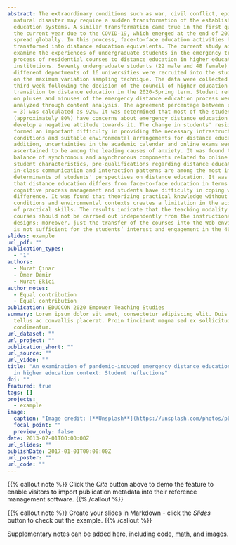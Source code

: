 ```yaml
---
abstract: The extraordinary conditions such as war, civil conflict, epidemic,
  natural disaster may require a sudden transformation of the established
  education systems. A similar transformation came true in the first quarter of
  the current year due to the COVID-19, which emerged at the end of 2019 and
  spread globally. In this process, face-to-face education activities have
  transformed into distance education equivalents. The current study aims to
  examine the experiences of undergraduate students in the emergency transition
  process of residential courses to distance education in higher education
  institutions. Seventy undergraduate students (22 male and 48 female) from 24
  different departments of 16 universities were recruited into the study based
  on the maximum variation sampling technique. The data were collected in the
  third week following the decision of the council of higher education to
  transition to distance education in the 2020-Spring term. Student reflections
  on pluses and minuses of the emergency distance education process were
  analyzed through content analysis. The agreement percentage between coders (n
  = 3) was calculated as 92%. It was determined that most of the students
  (approximately 80%) have concerns about emergency distance education or
  develop a negative attitude towards it. The change in students' resident order
  formed an important difficulty in providing the necessary infrastructure
  conditions and suitable environmental arrangements for distance education. In
  addition, uncertainties in the academic calendar and online exams were
  ascertained to be among the leading causes of anxiety. It was found that the
  balance of synchronous and asynchronous components related to online courses,
  student characteristics, pre-qualifications regarding distance education,
  in-class communication and interaction patterns are among the most important
  determinants of students' perspectives on distance education. It was revealed
  that distance education differs from face-to-face education in terms of
  cognitive process management and students have difficulty in coping with this
  difference. It was found that theorizing practical knowledge without authentic
  conditions and environmental contexts creates a limitation in the acquisition
  of practical skills. The results indicate that the teaching modality of the
  courses should not be carried out independently from the instructional
  designs; moreover, just the transfer of the courses into the Web environment
  is not sufficient for the students‘ interest and engagement in the 46 courses.
slides: example
url_pdf: ""
publication_types:
  - "1"
authors:
  - Murat Çınar
  - Ömer Demir
  - Murat Ekici
author_notes:
  - Equal contribution
  - Equal contribution
publication: EDUCCON 2020 Empower Teaching Studies
summary: Lorem ipsum dolor sit amet, consectetur adipiscing elit. Duis posuere
  tellus ac convallis placerat. Proin tincidunt magna sed ex sollicitudin
  condimentum.
url_dataset: ""
url_project: ""
publication_short: ""
url_source: ""
url_video: ""
title: "An examination of pandemic-induced emergency distance education process
  in higher education context: Student reflections"
doi: ""
featured: true
tags: []
projects:
  - example
image:
  caption: "Image credit: [**Unsplash**](https://unsplash.com/photos/pLCdAaMFLTE)"
  focal_point: ""
  preview_only: false
date: 2013-07-01T00:00:00Z
url_slides: ""
publishDate: 2017-01-01T00:00:00Z
url_poster: ""
url_code: ""
---
```


{{% callout note %}}
Click the *Cite* button above to demo the feature to enable visitors to import publication metadata into their reference management software.
{{% /callout %}}

{{% callout note %}}
Create your slides in Markdown - click the *Slides* button to check out the example.
{{% /callout %}}

Supplementary notes can be added here, including [code, math, and images](https://wowchemy.com/docs/writing-markdown-latex/).
